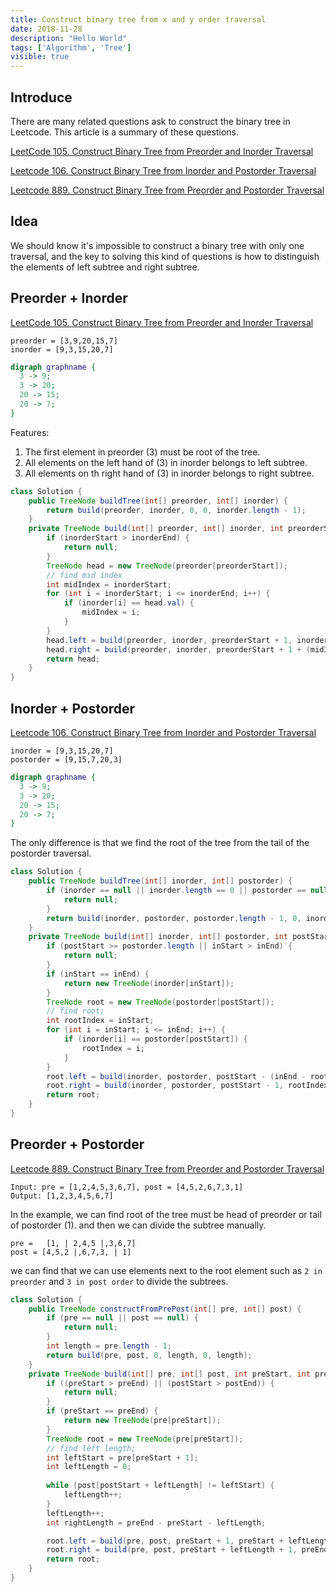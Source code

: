 ```yaml
---
title: Construct binary tree from x and y order traversal
date: 2018-11-28
description: "Hello World"
tags: ['Algorithm', 'Tree']
visible: true
---
```


## Introduce
There are many related questions ask to construct the binary tree in Leetcode. This article is a summary of these questions.

[LeetCode 105. Construct Binary Tree from Preorder and Inorder Traversal](https://leetcode.com/problems/construct-binary-tree-from-preorder-and-inorder-traversal/)

[Leetcode 106. Construct Binary Tree from Inorder and Postorder Traversal](https://leetcode.com/problems/construct-binary-tree-from-inorder-and-postorder-traversal/)

[Leetcode 889. Construct Binary Tree from Preorder and Postorder Traversal](https://leetcode.com/problems/construct-binary-tree-from-preorder-and-postorder-traversal/)

## Idea 
We should know it's impossible to construct a binary tree with only one traversal, and the key to solving this kind of questions is how to distinguish the elements of left subtree and right subtree.

## Preorder + Inorder
[LeetCode 105. Construct Binary Tree from Preorder and Inorder Traversal](https://leetcode.com/problems/construct-binary-tree-from-preorder-and-inorder-traversal/)
```
preorder = [3,9,20,15,7]
inorder = [9,3,15,20,7]
```

```dot
digraph graphname {
  3 -> 9;
  3 -> 20;
  20 -> 15;
  20 -> 7;
}
```

Features:
1. The first element in preorder (3) must be root of the tree. 
2. All elements on the left hand of (3) in inorder belongs to left subtree.
3. All elements on th right hand of (3) in inorder belongs to right subtree.

```java
class Solution {
    public TreeNode buildTree(int[] preorder, int[] inorder) {
        return build(preorder, inorder, 0, 0, inorder.length - 1);
    }
    private TreeNode build(int[] preorder, int[] inorder, int preorderStart, int inorderStart, int inorderEnd) {
        if (inorderStart > inorderEnd) {
            return null;
        }
        TreeNode head = new TreeNode(preorder[preorderStart]);
        // find mid index
        int midIndex = inorderStart;
        for (int i = inorderStart; i <= inorderEnd; i++) {
            if (inorder[i] == head.val) {
                midIndex = i;
            }
        }
        head.left = build(preorder, inorder, preorderStart + 1, inorderStart, midIndex - 1);
        head.right = build(preorder, inorder, preorderStart + 1 + (midIndex - inorderStart), midIndex + 1, inorderEnd);
        return head;
    }
}
```
## Inorder + Postorder
[Leetcode 106. Construct Binary Tree from Inorder and Postorder Traversal](https://leetcode.com/problems/construct-binary-tree-from-inorder-and-postorder-traversal/)
```
inorder = [9,3,15,20,7]
postorder = [9,15,7,20,3]
```

```dot
digraph graphname {
  3 -> 9;
  3 -> 20;
  20 -> 15;
  20 -> 7;
}
```

The only difference is that we find the root of the tree from the tail of the postorder traversal.
```java
class Solution {
    public TreeNode buildTree(int[] inorder, int[] postorder) {
        if (inorder == null || inorder.length == 0 || postorder == null || postorder.length == 0) {
            return null;
        }
        return build(inorder, postorder, postorder.length - 1, 0, inorder.length - 1);
    }
    private TreeNode build(int[] inorder, int[] postorder, int postStart, int inStart, int inEnd) {
        if (postStart >= postorder.length || inStart > inEnd) {
            return null;
        }
        if (inStart == inEnd) {
            return new TreeNode(inorder[inStart]);
        }
        TreeNode root = new TreeNode(postorder[postStart]);
        // find root;
        int rootIndex = inStart;
        for (int i = inStart; i <= inEnd; i++) {
            if (inorder[i] == postorder[postStart]) {
                rootIndex = i;
            }
        }
        root.left = build(inorder, postorder, postStart - (inEnd - rootIndex) - 1, inStart, rootIndex - 1);
        root.right = build(inorder, postorder, postStart - 1, rootIndex + 1, inEnd);
        return root;
    }
}
```

## Preorder + Postorder
[Leetcode 889. Construct Binary Tree from Preorder and Postorder Traversal](https://leetcode.com/problems/construct-binary-tree-from-preorder-and-postorder-traversal/)
```
Input: pre = [1,2,4,5,3,6,7], post = [4,5,2,6,7,3,1]
Output: [1,2,3,4,5,6,7]
```
In the example, we can find root of the tree must be head of preorder or tail of postorder (1).
and then we can divide the subtree manually.
```
pre =   [1, | 2,4,5 |,3,6,7]
post = [4,5,2 |,6,7,3, | 1]
```
we can find that we can use elements next to the root element such as `2 in preorder` and `3 in post order` to divide the subtrees.
```java
class Solution {
    public TreeNode constructFromPrePost(int[] pre, int[] post) {
        if (pre == null || post == null) {
            return null;
        }
        int length = pre.length - 1;
        return build(pre, post, 0, length, 0, length);
    }
    private TreeNode build(int[] pre, int[] post, int preStart, int preEnd, int postStart, int postEnd) {
        if ((preStart > preEnd) || (postStart > postEnd)) {
            return null;
        }
        if (preStart == preEnd) {
            return new TreeNode(pre[preStart]);
        }
        TreeNode root = new TreeNode(pre[preStart]);
        // find left length;
        int leftStart = pre[preStart + 1];
        int leftLength = 0;
        
        while (post[postStart + leftLength] != leftStart) {
            leftLength++;
        }
        leftLength++;
        int rightLength = preEnd - preStart - leftLength;

        root.left = build(pre, post, preStart + 1, preStart + leftLength, postStart, postStart + leftLength - 1);
        root.right = build(pre, post, preStart + leftLength + 1, preEnd, postStart + leftLength, postEnd - 1);
        return root;
    }
}
```